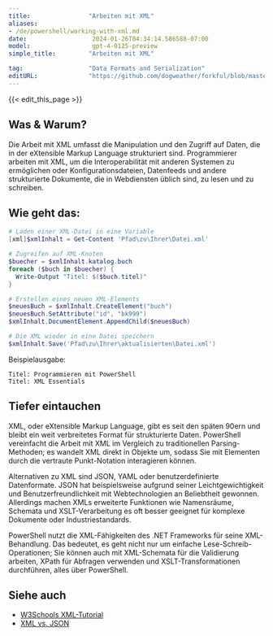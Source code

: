 ```yaml
---
title:                "Arbeiten mit XML"
aliases:
- /de/powershell/working-with-xml.md
date:                  2024-01-26T04:34:14.586588-07:00
model:                 gpt-4-0125-preview
simple_title:         "Arbeiten mit XML"

tag:                  "Data Formats and Serialization"
editURL:              "https://github.com/dogweather/forkful/blob/master/content/de/powershell/working-with-xml.md"
---
```


{{< edit_this_page >}}

## Was & Warum?
Die Arbeit mit XML umfasst die Manipulation und den Zugriff auf Daten, die in der eXtensible Markup Language strukturiert sind. Programmierer arbeiten mit XML, um die Interoperabilität mit anderen Systemen zu ermöglichen oder Konfigurationsdateien, Datenfeeds und andere strukturierte Dokumente, die in Webdiensten üblich sind, zu lesen und zu schreiben.

## Wie geht das:
```PowerShell
# Laden einer XML-Datei in eine Variable
[xml]$xmlInhalt = Get-Content 'Pfad\zu\Ihrer\Datei.xml'

# Zugreifen auf XML-Knoten
$buecher = $xmlInhalt.katalog.buch
foreach ($buch in $buecher) {
  Write-Output "Titel: $($buch.titel)"
}

# Erstellen eines neuen XML-Elements
$neuesBuch = $xmlInhalt.CreateElement("buch")
$neuesBuch.SetAttribute("id", "bk999")
$xmlInhalt.DocumentElement.AppendChild($neuesBuch)

# Die XML wieder in eine Datei speichern
$xmlInhalt.Save('Pfad\zu\Ihrer\aktualisierten\Datei.xml')
```
Beispielausgabe:
```
Titel: Programmieren mit PowerShell
Titel: XML Essentials
```

## Tiefer eintauchen
XML, oder eXtensible Markup Language, gibt es seit den späten 90ern und bleibt ein weit verbreitetes Format für strukturierte Daten. PowerShell vereinfacht die Arbeit mit XML im Vergleich zu traditionellen Parsing-Methoden; es wandelt XML direkt in Objekte um, sodass Sie mit Elementen durch die vertraute Punkt-Notation interagieren können.

Alternativen zu XML sind JSON, YAML oder benutzerdefinierte Datenformate. JSON hat beispielsweise aufgrund seiner Leichtgewichtigkeit und Benutzerfreundlichkeit mit Webtechnologien an Beliebtheit gewonnen. Allerdings machen XMLs erweiterte Funktionen wie Namensräume, Schemata und XSLT-Verarbeitung es oft besser geeignet für komplexe Dokumente oder Industriestandards.

PowerShell nutzt die XML-Fähigkeiten des .NET Frameworks für seine XML-Behandlung. Das bedeutet, es geht nicht nur um einfache Lese-Schreib-Operationen; Sie können auch mit XML-Schemata für die Validierung arbeiten, XPath für Abfragen verwenden und XSLT-Transformationen durchführen, alles über PowerShell.

## Siehe auch
- [W3Schools XML-Tutorial](https://www.w3schools.com/xml/)
- [XML vs. JSON](https://www.json.org/json-de.html)
